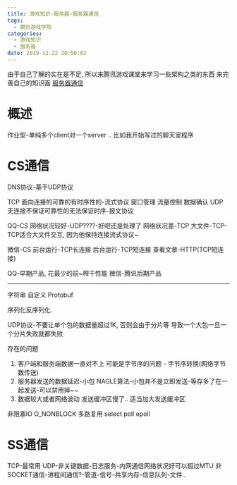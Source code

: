 ```yaml
---
title: 游戏知识-服务器-服务器通信
tags:
  - 腾讯游戏学院
categories:
  - 游戏知识
  - 服务器
date: 2019-12-22 20:50:02
---
```


由于自己了解的实在是不足, 所以来腾讯游戏课堂来学习一些架构之类的东西 来完善自己的知识面
[服务器通信](https://gameinstitute.qq.com/course/detail/10096)
<!--more-->
# 概述
作业型-单纯多个client对一个server .. 比如我开始写过的聊天室程序

# CS通信
DNS协议-基于UDP协议

TCP
面向连接的可靠的有时序性的-流式协议
窗口管理
流量控制
数据确认
UDP
无连接不保证可靠性的无法保证时序-报文协议

QQ-CS
网络状况较好-UDP????-好吧还是处理了
网络状况差-TCP
大文件-TCP-TCP适合大文件交互, 因为他保持连接流式协议~

微信-CS
前台运行-TCP长连接
后台运行-TCP短连接
查看文章-HTTP(TCP短连接)

QQ-早期产品, 花最少的前~榨干性能
微信-腾讯后期产品

----------------
字符串
自定义
Protobuf

序列化反序列化.

UDP协议-不要让单个包的数据量超过1K, 否则会由于分片等 导致一个大包一旦一个分片失败就都失败

存在的问题
1. 客户端和服务端数据一直对不上
可能是字节序的问题 - 字节序转换(网络字节数传送)
2. 服务器发送的数据延迟-小包
NAGLE算法-小包并不是立即发送-等存多了在一起发送-可以禁用掉~~
3. 数据较大或者网络波动
发送缓冲区慢了.. 适当加大发送缓冲区

非阻塞IO
O_NONBLOCK
多路复用
select
poll
epoll

# SS通信
TCP-最常用
UDP-非关键数据-日志服务-内网通信网络状况好可以超过MTU
非SOCKET通信-进程间通信?-管道-信号-共享内存-信息队列-文件..